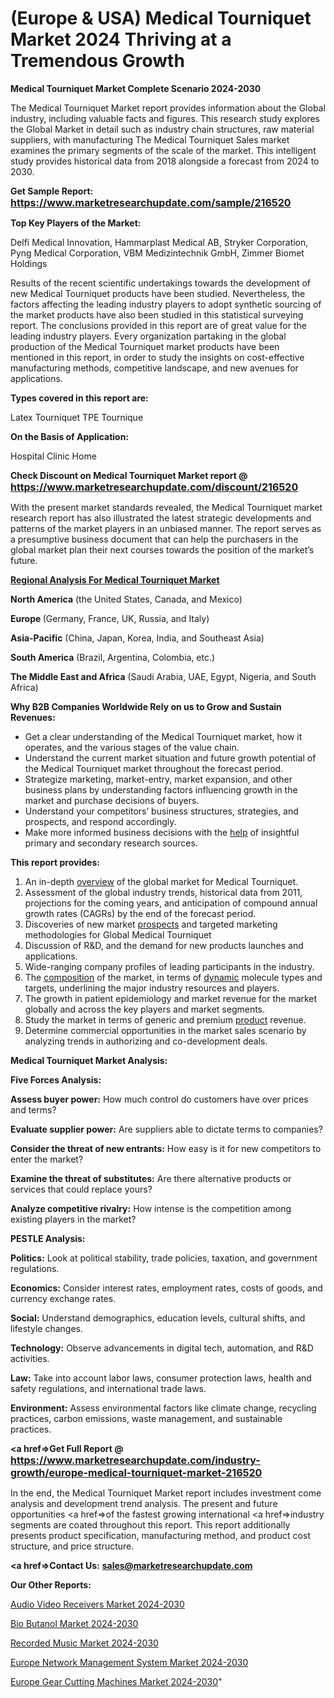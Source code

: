 # (Europe & USA) Medical Tourniquet Market 2024 Thriving at a Tremendous Growth

<strong>Medical Tourniquet Market Complete Scenario 2024-2030</strong>

The Medical Tourniquet Market report provides information about the Global industry, including valuable facts and figures. This research study explores the Global Market in detail such as industry chain structures, raw material suppliers, with manufacturing The Medical Tourniquet Sales market examines the primary segments of the scale of the market. This intelligent study provides historical data from 2018 alongside a forecast from 2024 to 2030.

<strong>Get Sample Report: <a href=https://www.marketresearchupdate.com/sample/216520><font size=3 color=#0000ff>https://www.marketresearchupdate.com/sample/216520</font></a></strong>

<strong>Top Key Players of the Market:</strong>

Delfi Medical Innovation, Hammarplast Medical AB, Stryker Corporation, Pyng Medical Corporation, VBM Medizintechnik GmbH, Zimmer Biomet Holdings

Results of the recent scientific undertakings towards the development of new Medical Tourniquet products have been studied. Nevertheless, the factors affecting the leading industry players to adopt synthetic sourcing of the market products have also been studied in this statistical surveying report. The conclusions provided in this report are of great value for the leading industry players. Every organization partaking in the global production of the Medical Tourniquet market products have been mentioned in this report, in order to study the insights on cost-effective manufacturing methods, competitive landscape, and new avenues for applications.

<strong>Types covered in this report are: </strong>

Latex Tourniquet
TPE Tournique

<strong>On the Basis of Application:</strong>

Hospital
Clinic
Home

<strong>Check Discount on Medical Tourniquet Market report @ <a href=https://www.marketresearchupdate.com/discount/216520><font size=3 color=#0000ff>https://www.marketresearchupdate.com/discount/216520</font></a></strong>

With the present market standards revealed, the Medical Tourniquet market research report has also illustrated the latest strategic developments and patterns of the market players in an unbiased manner. The report serves as a presumptive business document that can help the purchasers in the global market plan their next courses towards the position of the market’s future.

<strong><u><b>Regional Analysis For Medical Tourniquet Market</b></u></strong>

<strong><b>North America</b></strong> (the United States, Canada, and Mexico)

<strong><b>Europe </b></strong>(Germany, France, UK, Russia, and Italy)

<strong><b>Asia-Pacific</b></strong> (China, Japan, Korea, India, and Southeast Asia)

<strong><b>South America</b></strong> (Brazil, Argentina, Colombia, etc.)

<strong><b>The Middle East and Africa</b></strong> (Saudi Arabia, UAE, Egypt, Nigeria, and South Africa)

<strong>Why B2B Companies Worldwide Rely on us to Grow and Sustain Revenues:</strong>
<ul>
  <li>Get a clear understanding of the Medical Tourniquet market, how it operates, and the various stages of the value chain.</li>
  <li>Understand the current market situation and future growth potential of the Medical Tourniquet market throughout the forecast period.</li>
  <li>Strategize marketing, market-entry, market expansion, and other business plans by understanding factors influencing growth in the market and purchase decisions of buyers.</li>
  <li>Understand your competitors’ business structures, strategies, and prospects, and respond accordingly.</li>
  <li>Make more informed business decisions with the <a href=ASDF991299>help</a> of insightful primary and secondary research sources.</li>
</ul>
<strong>This report provides:</strong>
<ol>
  <li>An in-depth <a href=>overview</a> of the global market for Medical Tourniquet.</li>
  <li>Assessment of the global industry trends, historical data from 2011, projections for the coming years, and anticipation of compound annual growth rates (CAGRs) by the end of the forecast period.</li>
  <li>Discoveries of new market <a href=>prospects</a> and targeted marketing methodologies for Global Medical Tourniquet</li>
  <li>Discussion of R&amp;D, and the demand for new products launches and applications.</li>
  <li>Wide-ranging company profiles of leading participants in the industry.</li>
  <li>The <a href=ASDF881288>composition</a> of the market, in terms of <a href=>dynamic</a> molecule types and targets, underlining the major industry resources and players.</li>
  <li>The growth in patient epidemiology and market revenue for the market globally and across the key players and market segments.</li>
  <li>Study the market in terms of generic and premium <a href=>product</a> revenue.</li>
  <li>Determine commercial opportunities in the market sales scenario by analyzing trends in authorizing and co-development deals.</li>
</ol>

<strong>Medical Tourniquet Market Analysis:</strong>

<strong>Five Forces Analysis:</strong>

<strong>Assess buyer power:</strong> How much control do customers have over prices and terms?

<strong>Evaluate supplier power:</strong> Are suppliers able to dictate terms to companies?

<strong>Consider the threat of new entrants:</strong> How easy is it for new competitors to enter the market?

<strong>Examine the threat of substitutes:</strong> Are there alternative products or services that could replace yours?

<strong>Analyze competitive rivalry:</strong> How intense is the competition among existing players in the market?

<strong>PESTLE Analysis:</strong>

<strong>Politics:</strong> Look at political stability, trade policies, taxation, and government regulations.

<strong>Economics:</strong> Consider interest rates, employment rates, costs of goods, and currency exchange rates.

<strong>Social:</strong> Understand demographics, education levels, cultural shifts, and lifestyle changes.

<strong>Technology:</strong> Observe advancements in digital tech, automation, and R&D activities.

<strong>Law:</strong> Take into account labor laws, consumer protection laws, health and safety regulations, and international trade laws.

<strong>Environment:</strong> Assess environmental factors like climate change, recycling practices, carbon emissions, waste management, and sustainable practices.

<strong><a href=>Get Full Report</a> @ <a href=https://www.marketresearchupdate.com/industry-growth/europe-medical-tourniquet-market-216520><font size=3 color=#0000ff>https://www.marketresearchupdate.com/industry-growth/europe-medical-tourniquet-market-216520</font></a></strong>

In the end, the Medical Tourniquet Market report includes investment come analysis and development trend analysis. The present and future opportunities <a href=>of</a> the fastest growing international <a href=>industry</a> segments are coated throughout this report. This report additionally presents product specification, manufacturing method, and product cost structure, and price structure.

<strong><a href=><strong>Contact Us:</strong></a></strong>
<strong>sales@marketresearchupdate.com</strong>

<strong>Our Other Reports:</strong>

<a href=https://www.linkedin.com/pulse/audio-video-receivers-market-202-what-factors>Audio Video Receivers Market 2024-2030</a>

<a href=https://www.linkedin.com/pulse/bio-butanol-market-sizing-up-anticipating-trends>Bio Butanol Market 2024-2030</a>

<a href=https://www.linkedin.com/pulse/recorded-music-market-size-emerging-trends-consumption>Recorded Music Market 2024-2030</a>

<a href=https://www.linkedin.com/pulse/europe-network-management-system-market-pbe2f/>Europe Network Management System Market 2024-2030</a>

<a href=https://www.linkedin.com/pulse/europe-gear-cutting-machines-market-rizrc/>Europe Gear Cutting Machines Market 2024-2030</a>"
